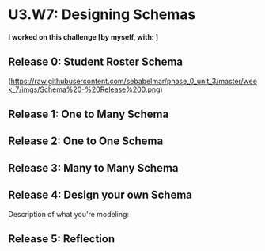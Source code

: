 # U3.W7: Designing Schemas


#### I worked on this challenge [by myself, with: ]


## Release 0: Student Roster Schema
<!-- display your image inline here -->
(https://raw.githubusercontent.com/sebabelmar/phase_0_unit_3/master/week_7/imgs/Schema%20-%20Release%200.png)

## Release 1: One to Many Schema
<!-- display your image inline here -->


## Release 2: One to One Schema
<!-- display your image inline here -->


## Release 3: Many to Many Schema
<!-- display your image inline here -->


## Release 4: Design your own Schema
Description of what you're modeling: 

<!-- display your one-to-one image inline here -->
<!-- display your many-to-many image inline here -->

## Release 5: Reflection
